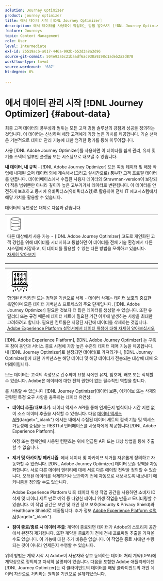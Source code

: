 ```yaml
---
solution: Journey Optimizer
product: journey optimizer
title: 에서 데이터 시작 [!DNL Journey Optimizer]
description: 에서 데이터를 사용하여 작업하는 방법 알아보기 [!DNL Journey Optimizer]
feature: Journeys
topic: Content Management
role: User
level: Intermediate
exl-id: 25519acb-a017-446a-992b-653d3a8a3d96
source-git-commit: 504e93a5c21baadf6ac938a9298c1adeb2a2d878
workflow-type: tm+mt
source-wordcount: '687'
ht-degree: 0%

---
```


# 에서 데이터 관리 시작 [!DNL Journey Optimizer] {#about-data}

최종 고객 데이터의 풍부성과 범위는 모든 고객 경험 솔루션의 강점과 성공을 정의하는 것입니다. 이 데이터는 신성하며 해당 고객에게 가장 높은 가치를 제공합니다. 기술 선택은 기본적으로 데이터 관리 기능에 대한 엄격한 평가를 통해 이루어집니다.

사용 [!DNL Adobe Journey Optimizer]를 사용하면 이 데이터를 쉽게 관리, 유지 및 기술 스택의 일부인 플랫폼 또는 시스템으로 내보낼 수 있습니다.

**내 데이터, 내 규칙** - [!DNL Adobe Journey Optimizer] 모든 여정 데이터 및 해당 작업에 내재된 오퍼 데이터 외에 계속해서(그리고 실시간으로) 풍부한 고객 프로필 데이터를 만듭니다. 데이터베이스에서 수집된 사용자 데이터의 Strawman-version이 보강되어 적용 범위뿐만 아니라 깊이가 높은 고부가가치 데이터로 변환됩니다. 이 데이터를 안전하게 보호하고 동시에 유비쿼터스(유비쿼터스형)로 활용하여 전체 IT 에코시스템에서 해당 가치를 활용할 수 있습니다.

데이터의 유연성은 대체로 다음과 같습니다.


<table style="table-layout:fixed">
<tr style="border: 0;">
  <td>
    <div><img alt="대상" src="assets/do-not-localize/dest.png" /> 
    <br>다른 대상에서 사용 가능 - [!DNL Adobe Journey Optimizer] 고도로 개인화된 고객 경험을 위해 데이터를 시너지하고 통합하면 이 데이터를 전체 기술 환경에서 다른 시스템에 저장하고, 이 데이터를 활용할 수 있는 다른 방법을 모색하고 있습니다.
    <div>
     <a href="../start/ajo-integrations.md">자세히 알아보기</a></div>
    </div>
    <br>
  </td>
</tr>
</table>

<!--td>
    <div><img alt="retention" src="assets/do-not-localize/retention.png" />  
    <br>Retained for a stipulated duration – Industry or regional regulations (such as GDPR or CCPA) or internal data governance policies stipulate how long or how short a duration, data needs to be maintained or archived in Adobe Experience Platform Data Lake. <a href="../privacy/get-started-privacy.md">Learn more</a></div>
  </td>
</tr>
<tr style="border: 0;"-->
<table style="table-layout:fixed">
<tr style="border: 0;">
  <td>
    <div><img alt="정책" src="assets/do-not-localize/policy.png" /> 
    <br>합의된 타임라인 또는 정책을 기반으로 삭제 - 데이터 삭제는 데이터 보호의 중요한 측면이며 모든 데이터 거버넌스 프로세스의 주요 단계입니다. [!DNL Adobe Journey Optimizer] 필요한 것보다 더 많은 데이터를 생성할 수 있습니다. 또한 유틸리티 또는 규정 때문에 데이터 세트에 필요한 기간 이후에 발생하는 사항을 최대한 고려하려고 합니다. 필요한 컨트롤은 지정된 시간에 데이터를 삭제하는 것입니다. <a href="https://experienceleague.adobe.com/docs/experience-platform/hygiene/ui/overview.html">Adobe Experience Platform 설명서에서 데이터 위생에 대해 자세히 알아보십시오</a></div>
  </td>
</tr>
</table>

[!DNL Adobe Experience Platform], [!DNL Adobe Journey Optimizer] 는 구축 후 참여 동안과 서비스 종료 시점에 가장 높은 수준의 데이터 제어 기능을 제공합니다. 내 [!DNL Journey Optimizer]로 설정되면 데이터(로 가져와거나, [!DNL Journey Optimizer])에 대한 거버넌스는 해당 데이터 및 해당 데이터가 전송되는 대상에 대해 오버레이됩니다.

모든 데이터는 고객의 속성으로 간주되며 요청 시에만 유지, 암호화, 배포 또는 삭제할 수 있습니다. Adobe은 데이터에 대한 전혀 권한이 없는 필수적인 역할을 합니다.

를 사용할 수 있습니다 [!DNL Journey Optimizer]데이터 보존, 아카이브 또는 삭제와 관련된 특정 요구 사항을 충족하는 데이터 유연성:

* **데이터 추출/내보내기**: 데이터 액세스 API를 통해 언제든지 벌칙이나 시간 지연 없이 소스 데이터 추출을 시작할 수 있습니다. 다음 [데이터 액세스 API](https://experienceleague.adobe.com/docs/experience-platform/data-access/api.html){target=&quot;_blank&quot;} 에서는 내에서 수집된 데이터 세트의 검색 기능 및 액세스 가능성에 중점을 둔 RESTful 인터페이스를 사용자에게 제공합니다 [!DNL Adobe Experience Platform]. <!--In the future (on roadmap), you can use file-based destinations to export and migrate log data from Adobe Journey Optimizer. -->

   여정 또는 캠페인에 사용된 컨텐츠는 위에 언급된 API 또는 대상 방법을 통해 추출할 수 없습니다.

<!--
* **Profile Service Data Retention**: For Behavioral and Time series data appended to any Profile, you may choose to use Journey Optimizer’s default setting of retaining this data for up to 30 days from the date of its addition to a Profile, or until an alternative time-period selected by the you. The time that Adobe keeps this data varies from contract to contract, and is outlined in an organization’s data retention policy.

  Learn more about Experience Event expirations in [Adobe Experience Platform documentation](https://experienceleague.adobe.com/docs/experience-platform/profile/event-expirations.html){target="_blank"}.
-->

* **제거 및 아카이빙 메커니즘**: 에서 데이터 및 아카이브 제거를 자유롭게 정의하고 자동화할 수 있습니다. [!DNL Adobe Journey Optimizer] 데이터 보존 정책을 자동화합니다. 서로 다른 데이터 엔티티에 대해 서로 다른 에이징 전략을 정의할 수 있습니다. 오래된 데이터를 삭제하거나 보관하기 전에 자동으로 내보내도록 내보내기 메커니즘을 정의할 수도 있습니다.

   Adobe Experience Platform UI의 데이터 위생 작업 공간을 사용하면 소비자 ID 삭제 및 데이터 세트 만료 예약 등 다양한 데이터 위생 작업을 만들고 모니터링할 수 있습니다. 이 작업 공간은 보안 및 개인 정보 보호(Security &amp; Privacy Shield)와 Healthcare Shield로 제공됩니다. 추가 정보 [Adobe Experience Platform 설명서](https://experienceleague.adobe.com/docs/experience-platform/hygiene/ui/overview.html){target=&quot;_blank&quot;}.

<!--
* **Data Lake and Deletions**: Customer Data stored in the Data Lake can be retained by Journey Optimizer:
    
    * for 7 days to facilitate the onboarding of Customer Data into the Profile Services, after which it may be permanently deleted, or
    * until chosen to be deleted by you

-->

* **참여 종료/종료 시 데이터 추출**: 계약이 종료되면 데이터가 Adobe의 스토리지 공간에서 완전히 제거됩니다. 또한 계약을 종료하기 전에 전체 프로파일 추출을 가져올 수도 있습니다. 이 기능에 대한 추가 비용은 없습니다. 이 작업은 종료 시에만 수행되는 것이 아니라 언제든지 수행할 수 있습니다.

위의 방법은 계약 시작 시 Adobe이 사용자와 상호 동의하는 데이터 처리 계약(DPA)에 계약상으로 정의되고 자세히 설명되어 있습니다. 다음을 포함한 Adobe 애플리케이션 [!DNL Journey Optimizer]는 각 클라이언트의 데이터를 해당 클라이언트의 개인 데이터 자산으로 처리하는 원칙을 기반으로 설계되었습니다.

